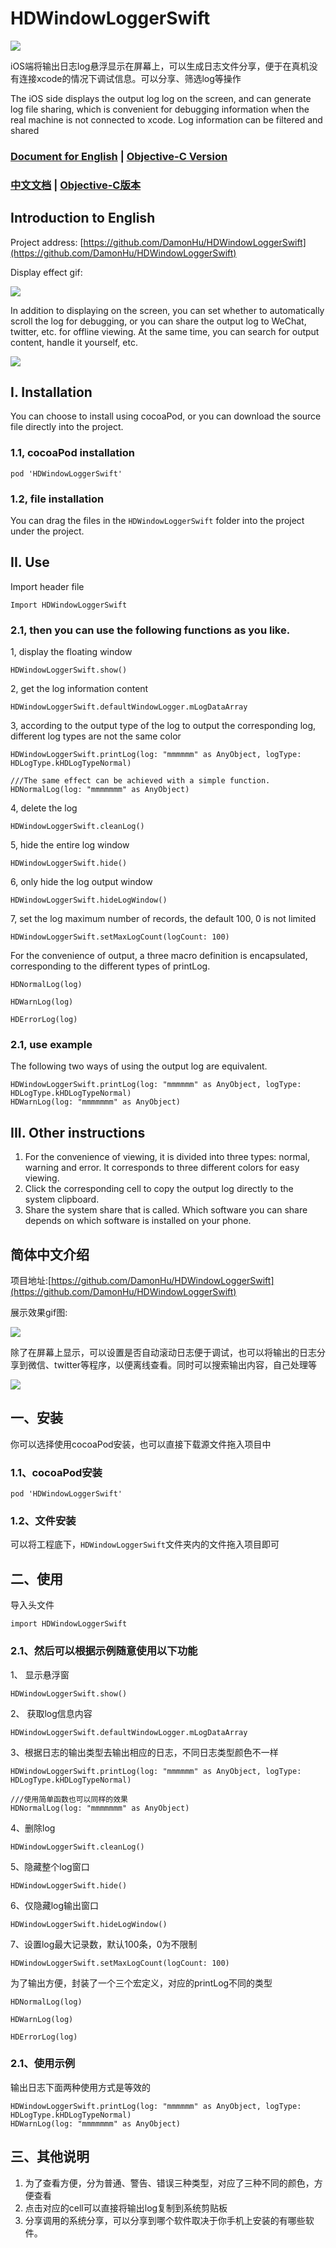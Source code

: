 # HDWindowLoggerSwift

![](./ReadmeImage/cocoapodTool.png)

iOS端将输出日志log悬浮显示在屏幕上，可以生成日志文件分享，便于在真机没有连接xcode的情况下调试信息。可以分享、筛选log等操作

The iOS side displays the output log log on the screen, and can generate log file sharing, which is convenient for debugging information when the real machine is not connected to xcode. Log information can be filtered and shared

### [Document for English](#english) | [Objective-C Version](https://github.com/DamonHu/HDWindowLogger)

### [中文文档](#chinese) | [Objective-C版本](https://github.com/DamonHu/HDWindowLogger)



<span id = "english"></span>

## Introduction to English


Project address: [https://github.com/DamonHu/HDWindowLoggerSwift](https://github.com/DamonHu/HDWindowLoggerSwift)

Display effect gif:

![](./ReadmeImage/demo.gif)

In addition to displaying on the screen, you can set whether to automatically scroll the log for debugging, or you can share the output log to WeChat, twitter, etc. for offline viewing. At the same time, you can search for output content, handle it yourself, etc.

![](./ReadmeImage/2.png)

## I. Installation

You can choose to install using cocoaPod, or you can download the source file directly into the project.

### 1.1, cocoaPod installation

```
pod 'HDWindowLoggerSwift'
```

### 1.2, file installation

You can drag the files in the `HDWindowLoggerSwift` folder into the project under the project.

## II. Use

Import header file

```
Import HDWindowLoggerSwift
```

### 2.1, then you can use the following functions as you like.

1, display the floating window

```
HDWindowLoggerSwift.show()
```

2, get the log information content

```
HDWindowLoggerSwift.defaultWindowLogger.mLogDataArray
```
3, according to the output type of the log to output the corresponding log, different log types are not the same color

```
HDWindowLoggerSwift.printLog(log: "mmmmmm" as AnyObject, logType: HDLogType.kHDLogTypeNormal)

///The same effect can be achieved with a simple function.
HDNormalLog(log: "mmmmmmm" as AnyObject)
```

4, delete the log

```
HDWindowLoggerSwift.cleanLog()
```

5, hide the entire log window

```
HDWindowLoggerSwift.hide()
```

6, only hide the log output window

```
HDWindowLoggerSwift.hideLogWindow()
```

7, set the log maximum number of records, the default 100, 0 is not limited

```
HDWindowLoggerSwift.setMaxLogCount(logCount: 100)
```

For the convenience of output, a three macro definition is encapsulated, corresponding to the different types of printLog.

```
HDNormalLog(log)

HDWarnLog(log)

HDErrorLog(log)
```

### 2.1, use example

The following two ways of using the output log are equivalent.

```
HDWindowLoggerSwift.printLog(log: "mmmmmm" as AnyObject, logType: HDLogType.kHDLogTypeNormal)
HDWarnLog(log: "mmmmmmm" as AnyObject)
```

## III. Other instructions

1. For the convenience of viewing, it is divided into three types: normal, warning and error. It corresponds to three different colors for easy viewing.
2. Click the corresponding cell to copy the output log directly to the system clipboard.
3. Share the system share that is called. Which software you can share depends on which software is installed on your phone.

<span id = "chinese"></span>

## 简体中文介绍

项目地址:[https://github.com/DamonHu/HDWindowLoggerSwift](https://github.com/DamonHu/HDWindowLoggerSwift)

展示效果gif图:

![](./ReadmeImage/demo.gif)

除了在屏幕上显示，可以设置是否自动滚动日志便于调试，也可以将输出的日志分享到微信、twitter等程序，以便离线查看。同时可以搜索输出内容，自己处理等

![](./ReadmeImage/2.png)

## 一、安装

你可以选择使用cocoaPod安装，也可以直接下载源文件拖入项目中

### 1.1、cocoaPod安装

```
pod 'HDWindowLoggerSwift'
```

### 1.2、文件安装

可以将工程底下，`HDWindowLoggerSwift`文件夹内的文件拖入项目即可

## 二、使用

导入头文件

```
import HDWindowLoggerSwift
```

### 2.1、然后可以根据示例随意使用以下功能

1、 显示悬浮窗

```
HDWindowLoggerSwift.show()
```

2、 获取log信息内容

```
HDWindowLoggerSwift.defaultWindowLogger.mLogDataArray
```
3、根据日志的输出类型去输出相应的日志，不同日志类型颜色不一样

```
HDWindowLoggerSwift.printLog(log: "mmmmmm" as AnyObject, logType: HDLogType.kHDLogTypeNormal)

///使用简单函数也可以同样的效果
HDNormalLog(log: "mmmmmmm" as AnyObject)
```

4、删除log

```
HDWindowLoggerSwift.cleanLog()
```

5、隐藏整个log窗口

```
HDWindowLoggerSwift.hide()
```

6、仅隐藏log输出窗口

```
HDWindowLoggerSwift.hideLogWindow()
```

7、设置log最大记录数，默认100条，0为不限制

```
HDWindowLoggerSwift.setMaxLogCount(logCount: 100)
```

为了输出方便，封装了一个三个宏定义，对应的printLog不同的类型

```
HDNormalLog(log)

HDWarnLog(log)

HDErrorLog(log)
```

### 2.1、使用示例

输出日志下面两种使用方式是等效的

```
HDWindowLoggerSwift.printLog(log: "mmmmmm" as AnyObject, logType: HDLogType.kHDLogTypeNormal)
HDWarnLog(log: "mmmmmmm" as AnyObject)
```

## 三、其他说明

1. 为了查看方便，分为普通、警告、错误三种类型，对应了三种不同的颜色，方便查看
2. 点击对应的cell可以直接将输出log复制到系统剪贴板
3. 分享调用的系统分享，可以分享到哪个软件取决于你手机上安装的有哪些软件。